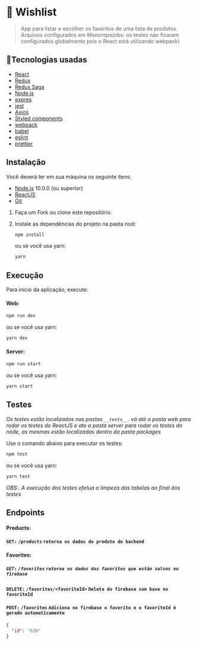 # :bookmark_tabs: Wishlist

> App para listar e escolher os favoritos de uma lista de produtos.
> Arquivos configurados em Monorepo(obs: os testes não ficaram configurados globalmente pois o React está utilizando webpack)

## :rocket:Tecnologias usadas

- [React](https://pt-br.reactjs.org/)
- [Redux](https://redux.js.org/)
- [Redux Saga](https://redux-saga.js.org/)
- [Node.js](https://nodejs.org/)
- [expres](https://expressjs.com/pt-br/)
- [jest](https://jestjs.io/pt-BR/)
- [Axios](https://github.com/axios/axios)
- [Styled components](https://styled-components.com/)
- [webpack](https://webpack.js.org/)
- [babel](https://babeljs.io/)
- [eslint](https://eslint.org/)
- [prettier](https://prettier.io/)

## Instalação

Você deverá ter em sua máquina os seguinte itens:

- [Node.js](http://nodejs.org/) 10.0.0 (ou superior)
- [ReactJS](https://pt-br.reactjs.org/)
- [Git](http://git-scm.com/)

1. Faça um Fork ou clone este repositório.

2. Instale as dependências do projeto na pasta root:

   ```sh
   npm install
   ```

   ou se você usa yarn:

   ```sh
   yarn
   ```

## Execução

Para início da aplicação, execute:

#### Web:

```sh
npm run dev
```

ou se você usa yarn:

```sh
yarn dev
```

#### Server:

```sh
npm run start
```

ou se você usa yarn:

```sh
yarn start
```

## Testes

_Os testes estão localizados nas pastas `__tests__`. vá até a pasta web para rodar os testes do ReactJS e ate a pasta server para rodar os testes do node, as mesmas estão localizadas dentro da pasta packages_

Use o comando abaixo para executar os testes:

```sh
npm test
```

ou se você usa yarn:

```sh
yarn test
```

_OBS:. A execução dos testes efetua a limpeza das tabelas ao final dos testes_

## Endpoints

#### Products:

#### `GET:` `/products` `retorna os dados do produto do backend`

#### Favorites:

##### `GET:` `/favorites` `retorna os dados dos favoritos que estão salvos no firebase`

#### `DELETE:` `/favorites/<favoriteId>` `Deleta do firebase com base no favoriteId`

#### `POST:` `/favorites` `Adiciona no firebase o favorito e o favoriteId é gerado automaticamente`

```json
{
  "id": "636"
}
```

